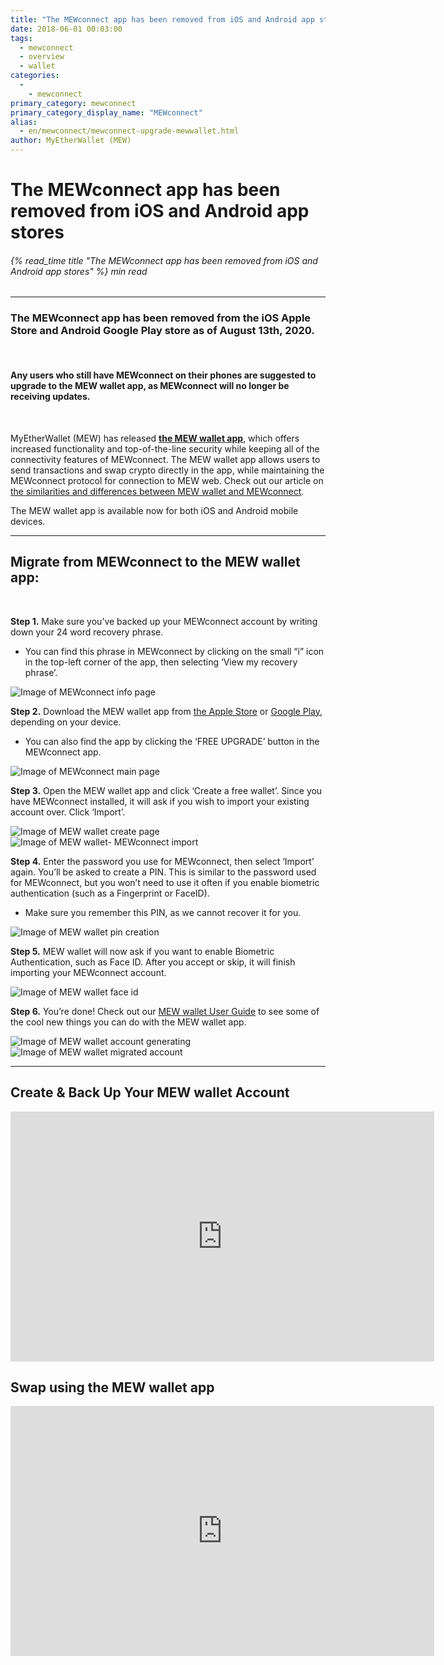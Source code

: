 ```yaml
---
title: "The MEWconnect app has been removed from iOS and Android app stores"
date: 2018-06-01 00:03:00
tags:
  - mewconnect
  - overview
  - wallet
categories:
  - 
    - mewconnect
primary_category: mewconnect
primary_category_display_name: "MEWconnect"
alias:
  - en/mewconnect/mewconnect-upgrade-mewwallet.html
author: MyEtherWallet (MEW)
---
```


# **The MEWconnect app has been removed from iOS and Android app stores**

###### {% read_time title "The MEWconnect app has been removed from iOS and Android app stores" %} min read

* * *

### **The MEWconnect app has been removed from the iOS Apple Store and Android Google Play store as of August 13th, 2020.**

<br>

#### **Any users who still have MEWconnect on their phones are suggested to upgrade to the MEW wallet app, as MEWconnect will no longer be receiving updates.**

<br>

MyEtherWallet (MEW) has released [**the MEW wallet app**](https://mewwallet.myetherwallet.com), which offers increased functionality and top-of-the-line security while keeping all of the connectivity features of MEWconnect. The MEW wallet app allows users to send transactions and swap crypto directly in the app, while maintaining the MEWconnect protocol for connection to MEW web. Check out our article on [the similarities and differences between MEW wallet and MEWconnect](/@@@@@@/mewwallet/mewwallet-vs-mewconnect/).

The MEW wallet app is available now for both iOS and Android mobile devices.

* * *

## **Migrate from MEWconnect to the MEW wallet app:**

<br>

**Step 1.** Make sure you’ve backed up your MEWconnect account by writing down your 24 word recovery phrase.

-   You can find this phrase in MEWconnect by clicking on the small “i” icon in the top-left corner of the app, then selecting ‘View my recovery phrase’.

<img src="/images/posts/mewconnect/mwmigrate2.PNG" alt="Image of MEWconnect info page" style="max-width: 250px;" />

**Step 2.** Download the MEW wallet app from [the Apple Store](https://apps.apple.com/us/app/mew-wallet-ethereum-wallet/id1464614025) or [Google Play](https://play.google.com/store/apps/details?id=com.myetherwallet.mewwallet&hl=en_US), depending on your device.

-   You can also find the app by clicking the ‘FREE UPGRADE’ button in the MEWconnect app.

<img src="/images/posts/mewconnect/mwmigrate1.PNG" alt="Image of MEWconnect main page" style="max-width: 250px;" />

**Step 3.** Open the MEW wallet app and click ‘Create a free wallet’. Since you have MEWconnect installed, it will ask if you wish to import your existing account over. Click ‘Import’.

<div class="d-flex justify-content-center flex-wrap margin-0">
<div class="wrap-mobile-phone">
  <img src="/images/posts/mewconnect/mwmigrate3.PNG" alt="Image of MEW wallet create page" />
  </div>
  <div class="wrap-mobile-phone">
  <img src="/images/posts/mewconnect/mwmigrate5.PNG" alt="Image of MEW wallet- MEWconnect import" />
  </div>
</div>

**Step 4.** Enter the password you use for MEWconnect, then select ‘Import’ again. You’ll be asked to create a PIN. This is similar to the password used for MEWconnect, but you won’t need to use it often if you enable biometric authentication (such as a Fingerprint or FaceID).

-   Make sure you remember this PIN, as we cannot recover it for you.

<img src="/images/posts/mewconnect/mwmigrate4.PNG" alt="Image of MEW wallet pin creation" style="max-width: 250px;" />

**Step 5.** MEW wallet will now ask if you want to enable Biometric Authentication, such as Face ID. After you accept or skip, it will finish importing your MEWconnect account.

<img src="/images/posts/mewconnect/mwmigrate6.PNG" alt="Image of MEW wallet face id" style="max-width: 250px;" />

**Step 6.** You’re done! Check out our [MEW wallet User Guide](/@@@@@@/mewwallet/mewwallet-user-guide/) to see some of the cool new things you can do with the MEW wallet app.

<div class="d-flex justify-content-center flex-wrap margin-0">
<div class="wrap-mobile-phone">
  <img src="/images/posts/mewconnect/mwmigrate7.PNG" alt="Image of MEW wallet account generating" />
  </div>
  <div class="wrap-mobile-phone">
  <img src="/images/posts/mewconnect/mwmigrate8.PNG" alt="Image of MEW wallet migrated account" />
  </div>
</div>

* * *

## **Create & Back Up Your MEW wallet Account**

<div class="youtube-video">
<iframe width="678" height="400" src="https://www.youtube.com/embed/8G5s2xR8vL8" frameborder="0" allow="accelerometer; autoplay; encrypted-media; gyroscope; picture-in-picture" allowfullscreen></iframe>
</div>

## **Swap using the MEW wallet app**

<div class="youtube-video">
<iframe width="678" height="400" src="https://www.youtube.com/embed/oN54-tVl4z8" frameborder="0" allow="accelerometer; autoplay; encrypted-media; gyroscope; picture-in-picture" allowfullscreen></iframe>
</div>
